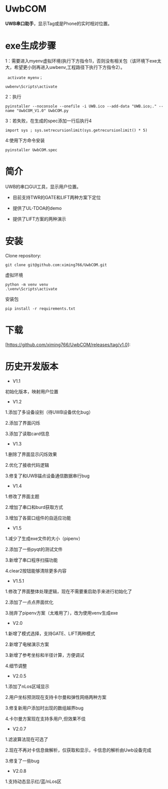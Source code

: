 # UwbCOM

**UWB串口助手**，显示Tag或是Phone的实时相对位置。

# exe生成步骤

1：需要进入myenv虚拟环境(执行下方指令1)，否则没有相关包（该环境下exe太大，希望更小则再进入uwbenv,工程路径下执行下方指令2）。

```
 activate myenv；
```

```
uwbenv\Scripts\activate
```

2：执行

```
pyinstaller --noconsole --onefile -i UWB.ico --add-data "UWB.ico;." --name "UwbCOM_V1.0" UwbCOM.py
```

3：若失败，在生成的spec添加一行后执行4

```
import sys ; sys.setrecursionlimit(sys.getrecursionlimit() * 5)
```

4:使用下方命令安装

```
pyinstaller UwbCOM.spec 
```



# 简介

UWB的串口GUI工具，显示用户位置。

- 目前支持TWR的GATE和LIFT两种方案下定位

- 提供了UL-TDOA的demo

- 提供了LIFT方案的两种演示

  

# 安装

Clone  repository:

```
git clone git@github.com:ximing766/UwbCOM.git
```

虚拟环境

```
python -m venv venv
.\venv\Scripts\activate
```

安装包

```
pip install -r requirements.txt
```

# 下载

[https://github.com/ximing766/UwbCOM/releases/tag/v1.0]: 

# 历史开发版本

- V1.1

初始化版本，映射用户位置

- V1.2

1.添加了多设备设别（待UWB设备优化bug）

2.添加了界面闪烁

3.添加了读取card信息

- V1.3

1.删除了界面显示闪烁效果

2.优化了接收代码逻辑

3.修复了和UWB锚点设备通信数据串行bug

- V1.4

1.修改了界面主题

2.增加了串口和burd获取方式

3.增加了各窗口组件的自适应功能

- V1.5

1.减少了生成exe文件的大小（pipenv）

2.添加了一些pyqt的测试文件

3.新增了串口程序扫描功能

4.clear2按钮能够清除更多内容

- V1.5.1

1.修改了界面整体处理逻辑，现在不需要重启助手来进行初始化了

2.添加了一点点界面优化

3.抛弃了pipenv方案（太难用了），改为使用venv生成exe

- V2.0

1.新增了模式选择，支持GATE、LIFT两种模式

2.新增了电梯演示方案

3.新增了参考坐标和半径计算，方便调试

4.细节调整

- V2.0.5

1.添加了nLos区域显示

2.用户坐标预测现在支持卡尔曼和弹性网络两种方案

3.修复新用户添加时出现的数组越界bug

4.卡尔曼方案现在支持多用户,但效果不佳

- V2.0.7

1.滤波算法现在可选了

2.现在不再对卡信息做解析，仅获取和显示，卡信息的解析由Uwb设备完成

3.修复了一些bug

- V2.0.8

1.支持动态显示红/蓝/nLos区